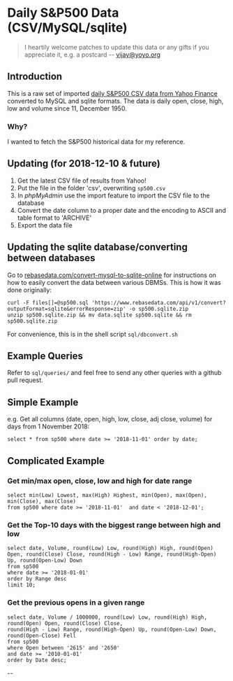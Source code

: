 # Daily S&P500 Data (CSV/MySQL/sqlite)

> I heartily welcome patches to update this data or any gifts if you appreciate it, e.g. a postcard  -- vijay@yoyo.org

## Introduction

This is a raw set of imported [daily S&P500 CSV data from Yahoo Finance](https://finance.yahoo.com/quote/%5EGSPC/history?guccounter=1) converted to MySQL and sqlite formats.  The data is daily open, close, high, low and volume since 11, December 1950.

### Why?

I wanted to fetch the S&P500 historical data for my reference.

## Updating (for 2018-12-10 & future)

1. Get the latest CSV file of results from Yahoo!
2. Put the file in the folder 'csv', overwriting `sp500.csv`
3. In *phpMyAdmin* use the import feature to import the CSV file to the database
4. Convert the date column to a proper date and the encoding to ASCII and table format to 'ARCHIVE'
5. Export the data file

## Updating the sqlite database/converting between databases

Go to [rebasedata.com/convert-mysql-to-sqlite-online](https://www.rebasedata.com/convert-mysql-to-sqlite-online) for instructions on how to easily convert the data between various DBMSs.  This is how it was done originally:

```
curl -F files[]=@sp500.sql 'https://www.rebasedata.com/api/v1/convert?outputFormat=sqlite&errorResponse=zip' -o sp500.sqlite.zip
unzip sp500.sqlite.zip && mv data.sqlite sp500.sqlite && rm sp500.sqlite.zip
```
For convenience, this is in the shell script `sql/dbconvert.sh`

## Example Queries

Refer to `sql/queries/` and feel free to send any other queries with a github pull request.

## Simple Example

e.g. Get all columns (date, open, high, low, close, adj close, volume) for days from 1 November 2018:

```
select * from sp500 where date >= '2018-11-01' order by date;
```

## Complicated Example

### Get min/max open, close, low and high for date range

```
select min(Low) Lowest, max(High) Highest, min(Open), max(Open), min(Close), max(Close)
from sp500 where date >= '2018-11-01'  and date < '2018-12-01';
```

### Get the Top-10 days with the biggest range between high and low

```
select date, Volume, round(Low) Low, round(High) High, round(Open) Open, round(Close) Close, round(High - Low) Range, round(High-Open) Up, round(Open-Low) Down
from sp500 
where date >= '2018-01-01' 
order by Range desc
limit 10;
```

### Get the previous opens in a given range

```
select date, Volume / 1000000, round(Low) Low, round(High) High, round(Open) Open, round(Close) Close, 
round(High - Low) Range, round(High-Open) Up, round(Open-Low) Down, round(Open-Close) Fell
from sp500 
where Open between '2615' and '2650' 
and date >= '2010-01-01'
order by Date desc;
```
--
